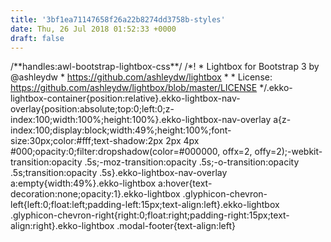 ```yaml
---
title: '3bf1ea71147658f26a22b8274dd3758b-styles'
date: Thu, 26 Jul 2018 01:52:33 +0000
draft: false
---
```


/\*\*handles:awl-bootstrap-lightbox-css\*\*/ /*! * Lightbox for Bootstrap 3 by @ashleydw * https://github.com/ashleydw/lightbox * * License: https://github.com/ashleydw/lightbox/blob/master/LICENSE */.ekko-lightbox-container{position:relative}.ekko-lightbox-nav-overlay{position:absolute;top:0;left:0;z-index:100;width:100%;height:100%}.ekko-lightbox-nav-overlay a{z-index:100;display:block;width:49%;height:100%;font-size:30px;color:#fff;text-shadow:2px 2px 4px #000;opacity:0;filter:dropshadow(color=#000000, offx=2, offy=2);-webkit-transition:opacity .5s;-moz-transition:opacity .5s;-o-transition:opacity .5s;transition:opacity .5s}.ekko-lightbox-nav-overlay a:empty{width:49%}.ekko-lightbox a:hover{text-decoration:none;opacity:1}.ekko-lightbox .glyphicon-chevron-left{left:0;float:left;padding-left:15px;text-align:left}.ekko-lightbox .glyphicon-chevron-right{right:0;float:right;padding-right:15px;text-align:right}.ekko-lightbox .modal-footer{text-align:left}